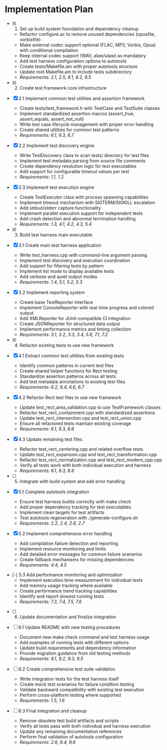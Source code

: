 # Implementation Plan

- [x] 1. Set up build system foundation and dependency cleanup
  - Refactor configure.ac to remove unused dependencies (opusfile, vorbisfile)
  - Make external codec support optional (FLAC, MP3, Vorbis, Opus) with conditional compilation
  - Keep internal codec support (WAV, alaw/ulaw) as mandatory
  - Add test harness configuration options to autotools
  - Create tests/Makefile.am with proper autotools structure
  - Update root Makefile.am to include tests subdirectory
  - _Requirements: 2.1, 2.5, 8.1, 8.2, 8.5_

- [x] 2. Create test framework core infrastructure
- [x] 2.1 Implement common test utilities and assertion framework
  - Create tests/test_framework.h with TestCase and TestSuite classes
  - Implement standardized assertion macros (assert_true, assert_equals, assert_not_null)
  - Write test case lifecycle management with proper error handling
  - Create shared utilities for common test patterns
  - _Requirements: 6.1, 6.3, 6.7_

- [x] 2.2 Implement test discovery engine
  - Write TestDiscovery class to scan tests/ directory for test files
  - Implement test metadata parsing from source file comments
  - Create dependency resolution logic for test executables
  - Add support for configurable timeout values per test
  - _Requirements: 1.1, 1.2_

- [x] 2.3 Implement test execution engine
  - Create TestExecutor class with process spawning capabilities
  - Implement timeout mechanism with SIGTERM/SIGKILL escalation
  - Add stdout/stderr capture functionality
  - Implement parallel execution support for independent tests
  - Add crash detection and abnormal termination handling
  - _Requirements: 1.3, 4.1, 4.2, 4.3, 5.4_

- [x] 3. Build test harness main executable
- [x] 3.1 Create main test harness application
  - Write test_harness.cpp with command-line argument parsing
  - Implement test discovery and execution coordination
  - Add support for filtering tests by pattern
  - Implement list mode to display available tests
  - Add verbose and quiet output modes
  - _Requirements: 1.4, 5.1, 5.2, 5.3_

- [x] 3.2 Implement reporting system
  - Create base TestReporter interface
  - Implement ConsoleReporter with real-time progress and colored output
  - Add XMLReporter for JUnit-compatible CI integration
  - Create JSONReporter for structured data output
  - Implement performance metrics and timing collection
  - _Requirements: 3.1, 3.2, 3.3, 3.4, 5.6, 7.1, 7.2_

- [x] 4. Refactor existing tests to use new framework
- [x] 4.1 Extract common test utilities from existing tests
  - Identify common patterns in current test files
  - Create shared helper functions for Rect testing
  - Standardize assertion patterns across all tests
  - Add test metadata annotations to existing test files
  - _Requirements: 6.2, 6.4, 6.6, 6.7_

- [x] 4.2 Refactor Rect test files to use new framework
  - Update test_rect_area_validation.cpp to use TestFramework classes
  - Refactor test_rect_containment.cpp with standardized assertions
  - Update test_rect_intersection.cpp and test_rect_union.cpp
  - Ensure all refactored tests maintain existing coverage
  - _Requirements: 6.1, 6.3, 6.6_

- [x] 4.3 Update remaining test files
  - Refactor test_rect_centering.cpp and related overflow tests
  - Update test_rect_expansion.cpp and test_rect_transformation.cpp
  - Refactor test_rect_normalization.cpp and test_rect_modern_cpp.cpp
  - Verify all tests work with both individual execution and harness
  - _Requirements: 6.1, 6.3, 6.6_

- [ ] 5. Integrate with build system and add error handling
- [x] 5.1 Complete autotools integration
  - Ensure test harness builds correctly with make check
  - Add proper dependency tracking for test executables
  - Implement clean targets for test artifacts
  - Test autotools regeneration with ./generate-configure.sh
  - _Requirements: 2.2, 2.4, 2.6, 2.7_

- [x] 5.2 Implement comprehensive error handling
  - Add compilation failure detection and reporting
  - Implement resource monitoring and limits
  - Add detailed error messages for common failure scenarios
  - Create fallback mechanisms for missing dependencies
  - _Requirements: 4.4, 4.5_

- [-] 5.3 Add performance monitoring and optimization
  - Implement execution time measurement for individual tests
  - Add memory usage tracking where available
  - Create performance trend tracking capabilities
  - Identify and report slowest running tests
  - _Requirements: 7.3, 7.4, 7.5, 7.6_

- [ ] 6. Update documentation and finalize integration
- [ ] 6.1 Update README with new testing procedures
  - Document new make check command and test harness usage
  - Add examples of running tests with different options
  - Update build requirements and dependency information
  - Provide migration guidance from old testing methods
  - _Requirements: 9.1, 9.2, 9.3, 9.5_

- [ ] 6.2 Create comprehensive test suite validation
  - Write integration tests for the test harness itself
  - Create mock test scenarios for failure condition testing
  - Validate backward compatibility with existing test execution
  - Perform cross-platform testing where supported
  - _Requirements: 1.5, 1.6_

- [ ] 6.3 Final integration and cleanup
  - Remove obsolete test build artifacts and scripts
  - Verify all tests pass with both individual and harness execution
  - Update any remaining documentation references
  - Perform final validation of autotools configuration
  - _Requirements: 2.6, 9.4, 9.6_